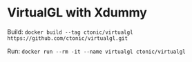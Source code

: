 # VirtualGL with Xdummy

Build: `docker build --tag ctonic/virtualgl https://github.com/ctonic/virtualgl.git`

Run: `docker run --rm -it --name virtualgl ctonic/virtualgl`
